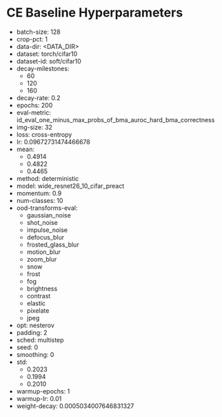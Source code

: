 # CE Baseline Hyperparameters

- batch-size: 128
- crop-pct: 1
- data-dir: <DATA_DIR>
- dataset: torch/cifar10
- dataset-id: soft/cifar10
- decay-milestones: 
  - 60
  - 120
  - 160
- decay-rate: 0.2
- epochs: 200
- eval-metric: id_eval_one_minus_max_probs_of_bma_auroc_hard_bma_correctness
- img-size: 32
- loss: cross-entropy
- lr: 0.09672731474466678
- mean: 
  - 0.4914
  - 0.4822
  - 0.4465
- method: deterministic
- model: wide_resnet26_10_cifar_preact
- momentum: 0.9
- num-classes: 10
- ood-transforms-eval: 
  - gaussian_noise
  - shot_noise
  - impulse_noise
  - defocus_blur
  - frosted_glass_blur
  - motion_blur
  - zoom_blur
  - snow
  - frost
  - fog
  - brightness
  - contrast
  - elastic
  - pixelate
  - jpeg
- opt: nesterov
- padding: 2
- sched: multistep
- seed: 0
- smoothing: 0
- std: 
  - 0.2023
  - 0.1994
  - 0.2010
- warmup-epochs: 1
- warmup-lr: 0.01
- weight-decay: 0.0005034007646831327
